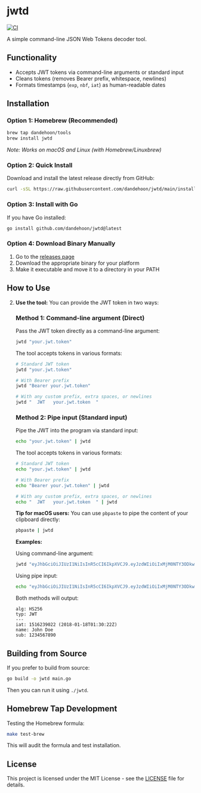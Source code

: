# jwtd

[![CI](https://github.com/dandehoon/jwtd/workflows/CI/badge.svg)](https://github.com/dandehoon/jwtd/actions)

A simple command-line JSON Web Tokens decoder tool.

## Functionality

- Accepts JWT tokens via command-line arguments or standard input
- Cleans tokens (removes Bearer prefix, whitespace, newlines)
- Formats timestamps (`exp`, `nbf`, `iat`) as human-readable dates

## Installation

### Option 1: Homebrew (Recommended)

```bash
brew tap dandehoon/tools
brew install jwtd
```

_Note: Works on macOS and Linux (with Homebrew/Linuxbrew)_

### Option 2: Quick Install

Download and install the latest release directly from GitHub:

```bash
curl -sSL https://raw.githubusercontent.com/dandehoon/jwtd/main/install.sh | sudo bash
```

### Option 3: Install with Go

If you have Go installed:

```bash
go install github.com/dandehoon/jwtd@latest
```

### Option 4: Download Binary Manually

1. Go to the [releases page](https://github.com/dandehoon/jwtd/releases)
2. Download the appropriate binary for your platform
3. Make it executable and move it to a directory in your PATH

## How to Use

2.  **Use the tool:**
    You can provide the JWT token in two ways:

    ### Method 1: Command-line argument (Direct)

    Pass the JWT token directly as a command-line argument:

    ```bash
    jwtd "your.jwt.token"
    ```

    The tool accepts tokens in various formats:

    ```bash
    # Standard JWT token
    jwtd "your.jwt.token"

    # With Bearer prefix
    jwtd "Bearer your.jwt.token"

    # With any custom prefix, extra spaces, or newlines
    jwtd "  JWT   your.jwt.token  "
    ```

    ### Method 2: Pipe input (Standard input)

    Pipe the JWT into the program via standard input:

    ```bash
    echo "your.jwt.token" | jwtd
    ```

    The tool accepts tokens in various formats:

    ```bash
    # Standard JWT token
    echo "your.jwt.token" | jwtd

    # With Bearer prefix
    echo "Bearer your.jwt.token" | jwtd

    # With any custom prefix, extra spaces, or newlines
    echo "  JWT   your.jwt.token  " | jwtd
    ```

    **Tip for macOS users:** You can use `pbpaste` to pipe the content of your clipboard directly:

    ```bash
    pbpaste | jwtd
    ```

    **Examples:**

    Using command-line argument:

    ```bash
    jwtd "eyJhbGciOiJIUzI1NiIsInR5cCI6IkpXVCJ9.eyJzdWIiOiIxMjM0NTY3ODkwIiwibmFtZSI6IkpvaG4gRG9lIiwiaWF0IjoxNTE2MjM5MDIyfQ.SflKxwRJSMeKKF2QT4fwpMeJf36POk6yJV_adQssw5c"
    ```

    Using pipe input:

    ```bash
    echo "eyJhbGciOiJIUzI1NiIsInR5cCI6IkpXVCJ9.eyJzdWIiOiIxMjM0NTY3ODkwIiwibmFtZSI6IkpvaG4gRG9lIiwiaWF0IjoxNTE2MjM5MDIyfQ.SflKxwRJSMeKKF2QT4fwpMeJf36POk6yJV_adQssw5c" | jwtd
    ```

    Both methods will output:

    ```
    alg: HS256
    typ: JWT
    ---
    iat: 1516239022 (2018-01-18T01:30:22Z)
    name: John Doe
    sub: 1234567890
    ```

## Building from Source

If you prefer to build from source:

```bash
go build -o jwtd main.go
```

Then you can run it using `./jwtd`.

## Homebrew Tap Development

Testing the Homebrew formula:

```bash
make test-brew
```

This will audit the formula and test installation.

## License

This project is licensed under the MIT License - see the [LICENSE](LICENSE) file for details.
